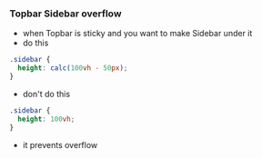 ### Topbar Sidebar overflow
- when Topbar is sticky and you want to make Sidebar under it
- do this
```css
.sidebar {
  height: calc(100vh - 50px);
}
```

- don't do this
```css
.sidebar {
  height: 100vh;
}
```
- it prevents overflow
